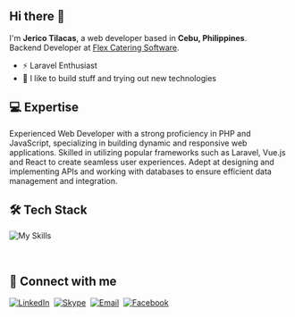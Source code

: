 ## Hi there 👋
I'm **Jerico Tilacas**, a web developer based in **Cebu, Philippines**.<br>
Backend Developer at [Flex Catering Software](https://www.flexcateringhq.com/).
- ⚡ Laravel Enthusiast
- 🚀 I like to build stuff and trying out new technologies

## 💻 Expertise
Experienced Web Developer with a strong proficiency in PHP and JavaScript, specializing in building dynamic and responsive web applications. Skilled in utilizing popular frameworks such as Laravel, Vue.js and React to create seamless user experiences. Adept at designing and implementing APIs and working with databases to ensure efficient data management and integration.

## 🛠️ Tech Stack
![My Skills](https://skillicons.dev/icons?i=laravel,vue,react,nodejs,mysql,mongodb,js,jquery,php,html,css,bootstrap,sass,git)

<br/>

## 📧 Connect with me
[![LinkedIn](https://img.shields.io/badge/LinkedIn-0077B5?style=for-the-badge&logo=linkedin&logoColor=white)](https://www.linkedin.com/in/jerico-tilacas-57896218b)&nbsp;
[![Skype](https://img.shields.io/badge/Skype-00AFF0?style=for-the-badge&logo=skype&logoColor=white)](https://join.skype.com/invite/dI21hhr3ZaQC)&nbsp;
[![Email](https://img.shields.io/badge/Gmail-D14836?style=for-the-badge&logo=gmail&logoColor=white)](mailto:jericotilacas@gmail.com)&nbsp;
[![Facebook](https://img.shields.io/badge/Facebook-1877F2?style=for-the-badge&logo=facebook&logoColor=white)](https://www.facebook.com/ecotilacas/)

